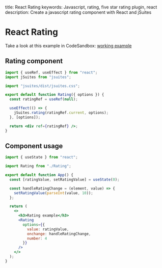 title: React Rating
keywords: Javascript, rating, five star rating plugin, react
description: Create a javascript rating component with React and jSuites

React Rating
============

Take a look at this example in CodeSandbox: [working example](https://codesandbox.io/s/jsuites-rating-with-react-xfdmu)

Rating component
----------------

```jsx
import { useRef, useEffect } from "react";
import jSuites from "jsuites";

import "jsuites/dist/jsuites.css";

export default function Rating({ options }) {
  const ratingRef = useRef(null);

  useEffect(() => {
    jSuites.rating(ratingRef.current, options);
  }, [options]);

  return <div ref={ratingRef} />;
}
``` 

Component usage
---------------

```jsx
import { useState } from "react";

import Rating from "./Rating";

export default function App() {
  const [ratingValue, setRatingValue] = useState(0);

  const handleRatingChange = (element, value) => {
    setRatingValue(parseInt(value, 10));
  };

  return (
    <>
      <h3>Rating example</h3>
      <Rating
        options={{
          value: ratingValue,
          onchange: handleRatingChange,
          number: 4
        }}
      />
    </>
  );
}
```
